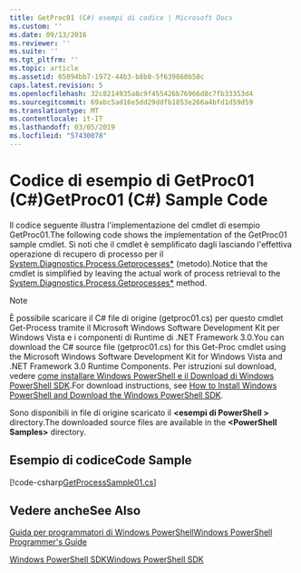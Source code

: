 ```yaml
---
title: GetProc01 (C#) esempi di codice | Microsoft Docs
ms.custom: ''
ms.date: 09/13/2016
ms.reviewer: ''
ms.suite: ''
ms.tgt_pltfrm: ''
ms.topic: article
ms.assetid: 65094bb7-1972-44b3-b8b0-5f639860b58c
caps.latest.revision: 5
ms.openlocfilehash: 32c8214935a8c9f455426b76966d8c7fb33353d4
ms.sourcegitcommit: 69abc5ad16e5dd29ddfb1853e266a4bfd1d59d59
ms.translationtype: MT
ms.contentlocale: it-IT
ms.lasthandoff: 03/05/2019
ms.locfileid: "57430078"
---
```

# <a name="getproc01-c-sample-code"></a><span data-ttu-id="23b11-102">Codice di esempio di GetProc01 (C#)</span><span class="sxs-lookup"><span data-stu-id="23b11-102">GetProc01 (C#) Sample Code</span></span>

<span data-ttu-id="23b11-103">Il codice seguente illustra l'implementazione del cmdlet di esempio GetProc01.</span><span class="sxs-lookup"><span data-stu-id="23b11-103">The following code shows the implementation of the GetProc01 sample cmdlet.</span></span> <span data-ttu-id="23b11-104">Si noti che il cmdlet è semplificato dagli lasciando l'effettiva operazione di recupero di processo per il [System.Diagnostics.Process.Getprocesses\*](/dotnet/api/System.Diagnostics.Process.GetProcesses) (metodo).</span><span class="sxs-lookup"><span data-stu-id="23b11-104">Notice that the cmdlet is simplified by leaving the actual work of process retrieval to the [System.Diagnostics.Process.Getprocesses\*](/dotnet/api/System.Diagnostics.Process.GetProcesses) method.</span></span>

> [!NOTE]
> <span data-ttu-id="23b11-105">È possibile scaricare il C# file di origine (getproc01.cs) per questo cmdlet Get-Process tramite il Microsoft Windows Software Development Kit per Windows Vista e i componenti di Runtime di .NET Framework 3.0.</span><span class="sxs-lookup"><span data-stu-id="23b11-105">You can download the C# source file (getproc01.cs) for this Get-Proc cmdlet using the Microsoft Windows Software Development Kit for Windows Vista and .NET Framework 3.0 Runtime Components.</span></span> <span data-ttu-id="23b11-106">Per istruzioni sul download, vedere [come installare Windows PowerShell e il Download di Windows PowerShell SDK](/powershell/developer/installing-the-windows-powershell-sdk).</span><span class="sxs-lookup"><span data-stu-id="23b11-106">For download instructions, see [How to Install Windows PowerShell and Download the Windows PowerShell SDK](/powershell/developer/installing-the-windows-powershell-sdk).</span></span>
>
> <span data-ttu-id="23b11-107">Sono disponibili in file di origine scaricato il  **\<esempi di PowerShell >** directory.</span><span class="sxs-lookup"><span data-stu-id="23b11-107">The downloaded source files are available in the **\<PowerShell Samples>** directory.</span></span>

## <a name="code-sample"></a><span data-ttu-id="23b11-108">Esempio di codice</span><span class="sxs-lookup"><span data-stu-id="23b11-108">Code Sample</span></span>

[!code-csharp[GetProcessSample01.cs](../../powershell-sdk-samples/SDK-2.0/csharp/GetProcessSample01/GetProcessSample01.cs#L11-L126 "GetProcessSample01.cs")]

## <a name="see-also"></a><span data-ttu-id="23b11-109">Vedere anche</span><span class="sxs-lookup"><span data-stu-id="23b11-109">See Also</span></span>

[<span data-ttu-id="23b11-110">Guida per programmatori di Windows PowerShell</span><span class="sxs-lookup"><span data-stu-id="23b11-110">Windows PowerShell Programmer's Guide</span></span>](./windows-powershell-programmer-s-guide.md)

[<span data-ttu-id="23b11-111">Windows PowerShell SDK</span><span class="sxs-lookup"><span data-stu-id="23b11-111">Windows PowerShell SDK</span></span>](../windows-powershell-reference.md)